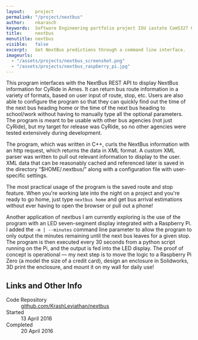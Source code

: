 ```yaml
---
layout:    project
permalink: "/project/nextbus"
author:    nkarasch
keywords:  Software Engineering portfolio project ISU iastate ComS327 C++ CyRide NextBus
title:     nextbus
menutitle: nextbus
visible:   false
excerpt:   Get NextBus predictions through a command line interface.
imageurls:
  - "/assets/projects/nextbus_screenshot.png"
  - "/assets/projects/nextbus_raspberry_pi.jpg"
--- 
```


This program interfaces with the NextBus REST API to display NextBus information for
CyRide in Ames. It can return bus route information in a variety of formats, based on
user input of route, stop, etc. Users are also able to configure the program so that
they can quickly find out the time of the next bus heading home or the time of the next
bus heading to school/work without having to manually type all the optional parameters.
The program is meant to be usable with other bus agencies (not just CyRide), but my
target for release was CyRide, so no other agencies were tested extensively during
development.

The program, which was written in C++, curls the NextBus information with an http
request, which returns the data in XML format. A custom XML parser was written to pull
out relevant information to display to the user. XML data that can be reasonably cached
and referenced later is saved in the directory “$HOME/.nextbus/” along with a configuration
file with user-specific settings.

The most practical usage of the program is the saved route and stop feature. When you're
working late into the night on a project and you're ready to go home, just type
`nextbus home` and get bus arrival estimations without ever having to open the browser
or pull out a phone!

Another application of nextbus I am currently exploring is the use of the program with
an LED seven-segment display integrated with a Raspberry Pi. I added the `-m | --minutes`
command line parameter to allow the program to only output the minutes remaining until the
next bus leaves for a given stop. The program is then executed every 30 seconds from a
python script running on the Pi, and the output is fed into the LED display. The proof
of concept is operational — my next step is to move the logic to a Raspberry Pi Zero (a
model the size of a credit card), design an enclosure in Solidworks, 3D print the enclosure,
and mount it on my wall for daily use!

<div class="md-card shadow education">
    <div class="title icon-link">
        <h2>Links and Other Info</h2>
    </div>
    <dl class="coursework">
        <dt>Code Repository</dt>
        <dd><a href="https://github.com/KrashLeviathan/nextbus" target="_blank">
            github.com/KrashLeviathan/nextbus
        </a></dd>
        <dt>Started</dt>
        <dd>13 April 2016</dd>
        <dt>Completed</dt>
        <dd>20 April 2016</dd>
    </dl>
</div>
